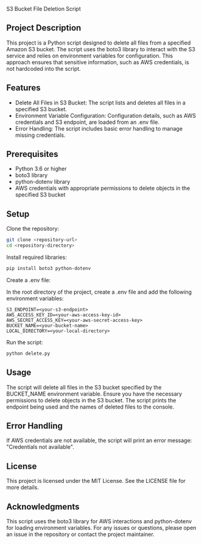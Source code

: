 S3 Bucket File Deletion Script

## Project Description
This project is a Python script designed to delete all files from a specified Amazon S3 bucket. The script uses the boto3 library to interact with the S3 service and relies on environment variables for configuration. This approach ensures that sensitive information, such as AWS credentials, is not hardcoded into the script.

## Features
- Delete All Files in S3 Bucket: The script lists and deletes all files in a specified S3 bucket.
- Environment Variable Configuration: Configuration details, such as AWS credentials and S3 endpoint, are loaded from an .env file.
- Error Handling: The script includes basic error handling to manage missing credentials.

## Prerequisites
- Python 3.6 or higher
- boto3 library
- python-dotenv library
- AWS credentials with appropriate permissions to delete objects in the specified S3 bucket

## Setup

Clone the repository:

```bash
git clone <repository-url>
cd <repository-directory>
```

Install required libraries:

```bash
pip install boto3 python-dotenv
```

Create a .env file:

In the root directory of the project, create a .env file and add the following environment variables:

```env
S3_ENDPOINT=<your-s3-endpoint>
AWS_ACCESS_KEY_ID=<your-aws-access-key-id>
AWS_SECRET_ACCESS_KEY=<your-aws-secret-access-key>
BUCKET_NAME=<your-bucket-name>
LOCAL_DIRECTORY=<your-local-directory>
```

Run the script:

```bash
python delete.py
```

## Usage
The script will delete all files in the S3 bucket specified by the BUCKET_NAME environment variable.
Ensure you have the necessary permissions to delete objects in the S3 bucket.
The script prints the endpoint being used and the names of deleted files to the console.

## Error Handling
If AWS credentials are not available, the script will print an error message: "Credentials not available".

## License
This project is licensed under the MIT License. See the LICENSE file for more details.

## Acknowledgments
This script uses the boto3 library for AWS interactions and python-dotenv for loading environment variables.
For any issues or questions, please open an issue in the repository or contact the project maintainer.

